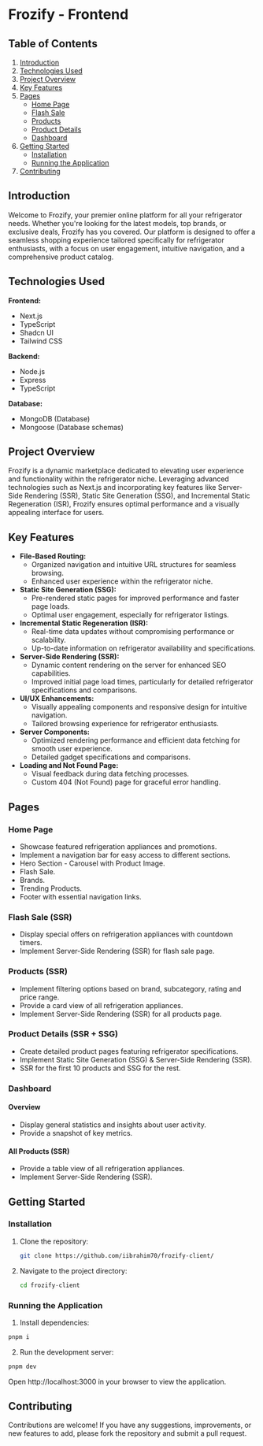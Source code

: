 # Frozify - Frontend

## Table of Contents

1. [Introduction](#introduction)
2. [Technologies Used](#technologies-used)
3. [Project Overview](#project-overview)
4. [Key Features](#key-features)
5. [Pages](#pages)
   - [Home Page](#home-page)
   - [Flash Sale](#flash-sale-ssr)
   - [Products](#products-ssr)
   - [Product Details](#product-details-ssr--ssg)
   - [Dashboard](#dashboard)
6. [Getting Started](#getting-started)
   - [Installation](#installation)
   - [Running the Application](#running-the-application)
7. [Contributing](#contributing)

## Introduction

Welcome to Frozify, your premier online platform for all your refrigerator needs. Whether you're looking for the latest models, top brands, or exclusive deals, Frozify has you covered. Our platform is designed to offer a seamless shopping experience tailored specifically for refrigerator enthusiasts, with a focus on user engagement, intuitive navigation, and a comprehensive product catalog.

## Technologies Used

**Frontend:**

- Next.js
- TypeScript
- Shadcn UI
- Tailwind CSS

**Backend:**

- Node.js
- Express
- TypeScript

**Database:**

- MongoDB (Database)
- Mongoose (Database schemas)

## Project Overview

Frozify is a dynamic marketplace dedicated to elevating user experience and functionality within the refrigerator niche. Leveraging advanced technologies such as Next.js and incorporating key features like Server-Side Rendering (SSR), Static Site Generation (SSG), and Incremental Static Regeneration (ISR), Frozify ensures optimal performance and a visually appealing interface for users.

## Key Features

- **File-Based Routing:**
  - Organized navigation and intuitive URL structures for seamless browsing.
  - Enhanced user experience within the refrigerator niche.
- **Static Site Generation (SSG):**
  - Pre-rendered static pages for improved performance and faster page loads.
  - Optimal user engagement, especially for refrigerator listings.
- **Incremental Static Regeneration (ISR):**
  - Real-time data updates without compromising performance or scalability.
  - Up-to-date information on refrigerator availability and specifications.
- **Server-Side Rendering (SSR):**
  - Dynamic content rendering on the server for enhanced SEO capabilities.
  - Improved initial page load times, particularly for detailed refrigerator specifications and comparisons.
- **UI/UX Enhancements:**
  - Visually appealing components and responsive design for intuitive navigation.
  - Tailored browsing experience for refrigerator enthusiasts.
- **Server Components:**
  - Optimized rendering performance and efficient data fetching for smooth user experience.
  - Detailed gadget specifications and comparisons.
- **Loading and Not Found Page:**
  - Visual feedback during data fetching processes.
  - Custom 404 (Not Found) page for graceful error handling.

## Pages

### Home Page

- Showcase featured refrigeration appliances and promotions.
- Implement a navigation bar for easy access to different sections.
- Hero Section - Carousel with Product Image.
- Flash Sale.
- Brands.
- Trending Products.
- Footer with essential navigation links.

### Flash Sale (SSR)

- Display special offers on refrigeration appliances with countdown timers.
- Implement Server-Side Rendering (SSR) for flash sale page.

### Products (SSR)

- Implement filtering options based on brand, subcategory, rating and price range.
- Provide a card view of all refrigeration appliances.
- Implement Server-Side Rendering (SSR) for all products page.

### Product Details (SSR + SSG)

- Create detailed product pages featuring refrigerator specifications.
- Implement Static Site Generation (SSG) & Server-Side Rendering (SSR).
- SSR for the first 10 products and SSG for the rest.

### Dashboard

#### Overview

- Display general statistics and insights about user activity.
- Provide a snapshot of key metrics.

#### All Products (SSR)

- Provide a table view of all refrigeration appliances.
- Implement Server-Side Rendering (SSR).

## Getting Started

### Installation

1. Clone the repository:

   ```bash
   git clone https://github.com/iibrahim70/frozify-client/
   ```

2. Navigate to the project directory:

   ```bash
   cd frozify-client
   ```

### Running the Application

1. Install dependencies:

```bash
pnpm i
```

2. Run the development server:

```bash
pnpm dev
```

Open http://localhost:3000 in your browser to view the application.

## Contributing

Contributions are welcome! If you have any suggestions, improvements, or new features to add, please fork the repository and submit a pull request.
